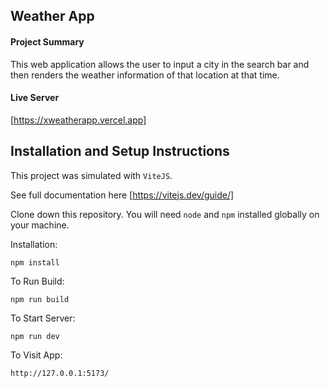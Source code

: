 ## Weather App

#### Project Summary

This web application allows the user to input a city in the search bar and then renders the weather information of that location at that time.

#### Live Server
[https://xweatherapp.vercel.app]

## Installation and Setup Instructions
 
This project was simulated with `ViteJS`.

See full documentation here [https://vitejs.dev/guide/]

Clone down this repository. You will need `node` and `npm` installed globally on your machine.  

Installation:

`npm install`  

To Run Build:  

`npm run build`  

To Start Server:

`npm run dev`  

To Visit App:

`http://127.0.0.1:5173/` 




